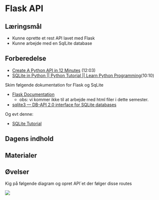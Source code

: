# Flask API

## Læringsmål
* Kunne oprette et rest API lavet med Flask
* Kunne arbejde med en SqlLite database

## Forberedelse
* [Create A Python API in 12 Minutes](https://www.youtube.com/watch?v=zsYIw6RXjfM) (12:03)
* [SQLite in Python || Python Tutorial || Learn Python Programming](https://www.youtube.com/watch?v=c8yHTlrs9EA)(10:10)

<!--
* [Python SQLite Tutorial: Build a Python project with a SQLite database](https://youtu.be/iXYeb2artTE?feature=shared&t=774)(23:00)
-->

Skim følgende dokumentation for Flask og SqLite

* [Flask Documentation](https://flask.palletsprojects.com/en/3.0.x/) 
    * obs: vi kommer ikke til at arbejde med html filer i dette semester.
* [sqlite3 — DB-API 2.0 interface for SQLite databases](https://docs.python.org/3/library/sqlite3.html)

Og evt denne:

* [SQLite Tutorial](https://www.w3resource.com/sqlite/)


## Dagens indhold



## Materialer


## Øvelser
Kig på følgende diagram og opret API´et der følger disse routes

![](_static/Hvad_er_et_API.png)
